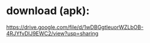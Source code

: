 # download (apk):
https://drive.google.com/file/d/1wDBGgtleuorWZLbOB-4RJYfvDlJ9EWC2/view?usp=sharing
